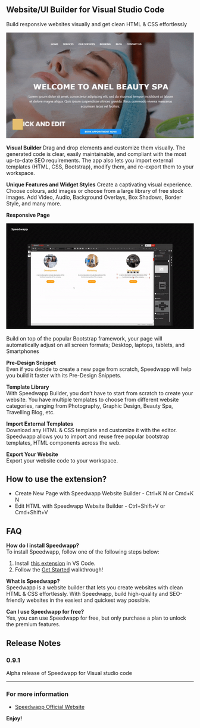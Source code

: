 ## Website/UI Builder for Visual Studio Code

Build responsive websites visually and get clean HTML & CSS effortlessly

![Drag and Drop Editor](https://raw.githubusercontent.com/akambi/speedwapp-vscode/master/assets/images/screenshot-1.gif)

**Visual Builder**
Drag and drop elements and customize them visually. The generated code is clear, easily maintainable, and compliant with the most up-to-date SEO requirements. The app also lets you import external templates (HTML, CSS, Bootstrap), modify them, and re-export them to your workspace.
  
**Unique Features and Widget Styles**
Create a captivating visual experience. Choose colours, add images or choose from a large library of free stock images. Add Video, Audio, Background Overlays, Box Shadows, Border Style, and many more.

**Responsive Page**

![Responsive Design](https://raw.githubusercontent.com/akambi/speedwapp-vscode/master/assets/images/screenshot-2.gif)

Build on top of the popular Bootstrap framework, your page will automatically adjust on all screen formats; Desktop, laptops, tablets, and Smartphones  

**Pre-Design Snippet**  
Even if you decide to create a new page from scratch, Speedwapp will help you build it faster with its Pre-Design Snippets.

**Template Library**  
With Speedwapp Builder, you don’t have to start from scratch to create your website. You have multiple templates to choose from different website categories, ranging from Photography, Graphic Design, Beauty Spa, Travelling Blog, etc.

**Import External Templates**  
Download any HTML & CSS template and customize it with the editor. Speedwapp allows you to import and reuse free popular bootstrap templates, HTML components across the web.

**Export Your Website**  
Export your website code to your workspace.

## How to use the extension?

 - Create New Page with Speedwapp Website Builder - Ctrl+K N or Cmd+K N
 - Edit HTML with Speedwapp Website Builder - Ctrl+Shift+V or Cmd+Shift+V

## FAQ

**How do I install Speedwapp?**  
To install Speedwapp, follow one of the following steps below:

1. Install [this extension] in VS Code.
2. Follow the [Get Started](#how-to-use-the-extension) walkthrough!

[this extension]: https://marketplace.visualstudio.com/items?itemName=speedwapp.speedwapp

**What is Speedwapp?**  
Speedwapp is a website builder that lets you create websites with clean HTML & CSS effortlessly. With Speedwapp, build high-quality and SEO-friendly websites in the easiest and quickest way possible.  

**Can I use Speedwapp for free?**  
Yes, you can use Speedwapp for free, but only purchase a plan to unlock the premium features.  

## Release Notes

### 0.9.1

Alpha release of Speedwapp for Visual studio code

-----------------------------------------------------------------------------------------------------------
### For more information

* [Speedwapp Official Website](https://speedwapp.com)

**Enjoy!**

